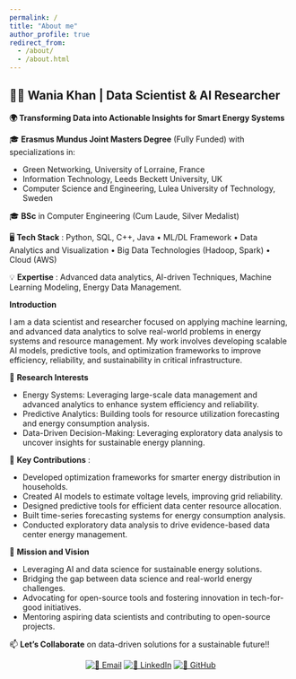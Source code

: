 ```yaml
---
permalink: /
title: "About me"
author_profile: true
redirect_from: 
  - /about/
  - /about.html
---
```


## **👩‍🎓 Wania Khan | Data Scientist & AI Researcher**

**🌍  Transforming Data into Actionable Insights for Smart Energy Systems**

🎓 **Erasmus Mundus Joint Masters Degree** (Fully Funded) with specializations in:
- Green Networking, University of Lorraine, France 
- Information Technology, Leeds Beckett University, UK
- Computer Science and Engineering, Lulea University of Technology, Sweden

🎓 **BSc** in Computer Engineering (Cum Laude, Silver Medalist)

🖥️ **Tech Stack** : Python, SQL, C++, Java • ML/DL Framework • Data Analytics and Visualization • Big Data Technologies (Hadoop, Spark) • Cloud (AWS)

💡 **Expertise** : Advanced data analytics, AI-driven Techniques, Machine Learning Modeling, Energy Data Management.

**Introduction**

I am a data scientist and researcher focused on applying machine learning, and advanced data analytics to solve real-world problems in energy systems and resource management. My work involves developing scalable AI models, predictive tools, and optimization frameworks to improve efficiency, reliability, and sustainability in critical infrastructure.

🚀 **Research Interests**

- Energy Systems: Leveraging large-scale data management and advanced analytics to enhance system efficiency and reliability.
- Predictive Analytics: Building tools for resource utilization forecasting and energy consumption analysis.
- Data-Driven Decision-Making: Leveraging exploratory data analysis to uncover insights for sustainable energy planning.

🔧 **Key Contributions** :

- Developed optimization frameworks for smarter energy distribution in households.
- Created AI models to estimate voltage levels, improving grid reliability.
- Designed predictive tools for efficient data center resource allocation.
- Built time-series forecasting systems for energy consumption analysis.
- Conducted exploratory data analysis to drive evidence-based data center energy management.

🌟 **Mission and Vision**

- Leveraging AI and data science for sustainable energy solutions.
- Bridging the gap between data science and real-world energy challenges.
- Advocating for open-source tools and fostering innovation in tech-for-good initiatives.
- Mentoring aspiring data scientists and contributing to open-source projects.


📫 **Let’s Collaborate** on data-driven solutions for a sustainable future!!
<div align="center">
  <a href="mailto:waniakhance@gmail.com"><img src="https://img.shields.io/badge/-Email-D14836?logo=gmail" alt="📧 Email"></a>  
  <a href="https://www.linkedin.com/in/wania-khan/"><img src="https://img.shields.io/badge/-LinkedIn-0077B5?logo=linkedin" alt="💼 LinkedIn"></a>  
  <a href="https://github.com/WaniaKhance"><img src="https://img.shields.io/badge/-Projects-181717?logo=github" alt="🐙 GitHub"></a> 
</div>
